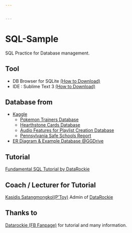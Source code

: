 ```yaml
---


---
```


<h1 id="sql-sample">SQL-Sample</h1>
<p>SQL Practice for Database management.</p>
<h2 id="tool">Tool</h2>
<ul>
<li>DB Browser for SQLite <a href="https://www.facebook.com/datarockie/posts/1935574833122751">(How to Download)</a></li>
<li>IDE : Sublime Text 3 <a href="https://www.facebook.com/datarockie/posts/1922259304454304">(How to Download)</a></li>
</ul>
<h2 id="database-from">Database from</h2>
<ul>
<li><a href="https://www.kaggle.com/datasets">Kaggle</a>
<ul>
<li><a href="https://www.kaggle.com/lrcusack/pokemontrainers">Pokemon Trainers Database</a></li>
<li><a href="https://www.kaggle.com/jeradrose/hearthstone-cards">Hearthstone Cards Database</a></li>
<li><a href="https://www.kaggle.com/aniruddhaachar/audio-features">Audio Features for Playlist Creation Database</a></li>
<li><a href="https://www.kaggle.com/mchirico/pennsylvania-safe-schools-report">Pennsylvania Safe Schools Report</a></li>
</ul>
</li>
<li><a href="https://goo.gl/cDkEFK">ER Diagram &amp; Example Database @GGDrive</a></li>
</ul>
<h2 id="tutorial">Tutorial</h2>
<p><a href="https://www.facebook.com/datarockie/videos/1939523796061188/">Fundamental SQL Tutorial by DataRockie</a></p>
<h2 id="coach--lecturer-for-tutorial">Coach / Lecturer for Tutorial</h2>
<p><a href="https://github.com/toyeiei">Kasidis Satangmongkol(P’Toy)</a> Admin of <a href="https://www.facebook.com/datarockie/">DataRockie</a></p>
<h2 id="thanks-to">Thanks to</h2>
<p><a href="https://www.facebook.com/datarockie/">Datarockie (FB Fanpage)</a> for tutorial and many information.</p>

